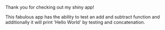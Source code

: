 Thank you for checking out my shiny app!

This fabulous app has the ability to test an add and subtract function and additionally it will print 'Hello World' by testing and concatenation.
